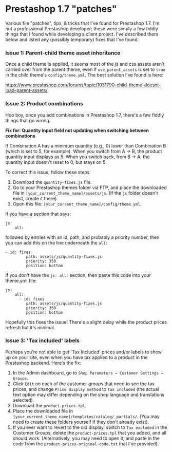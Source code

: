# Prestashop 1.7 "patches"
Various file "patches", tips, &amp; tricks that I've found for Prestashop 1.7. I'm not a professional Prestashop developer; these were simply a few fiddly things that I found while developing a client project. I've described them below and listed any (possibly temporary) fixes that I've found.

### Issue 1: Parent-child theme asset inheritance ###
Once a child theme is applied, it seems most of the js and css assets aren't carried over from the parent theme, even if `use_parent_assets` is set to `true` in the child theme's `config/theme.yml`. The best solution I've found is here:

https://www.prestashop.com/forums/topic/1031790-child-theme-doesnt-load-parent-assets/

### Issue 2: Product combinations
Hoo boy, once you add combinations in Prestashop 1.7, there's a few fiddly things that go wrong.

**Fix for: Quantity input field not updating when switching between combinations**

If Combination A has a minimum quantity (e.g., 0) lower than Combination B (which is set to 5, for example). When you switch from A &rarr; B, the product quantity input displays as 5. When you switch back, from B &rarr; A, the quantity input doesn't reset to 0, but stays on 5.

To correct this issue, follow these steps:
1) Download the `quantity-fixes.js` file.
2) Go to your Prestashop themes folder via FTP, and place the downloaded file in `[your_current_theme_name]/assets/js`. (If the `js` folder doesn't exist, create it there).
3) Open this file: `[your_current_theme_name]/config/theme.yml`.

If you have a section that says:
```
js:
    all:
```
followed by entries with an id, path, and probably a priority number, then you can add this on the line underneath the `all:`
```
- id: fixes
         path: assets/js/quantity-fixes.js
         priority: 350
         position: bottom
```
If you don't have the `js: all:` section, then paste this code into your theme.yml file:
```
js:
    all:
      - id: fixes
         path: assets/js/quantity-fixes.js
         priority: 350
         position: bottom
```

Hopefully this fixes the issue! There's a slight delay while the product prices refresh but it's minimal.

### Issue 3: 'Tax included' labels
Perhaps you're not able to get 'Tax Included' prices and/or labels to show up on your site, even when you have tax applied to a product in the Prestashop backend. Here's the fix:

1) In the Admin dashboard, go to `Shop Parameters → Customer Settings → Groups`.
2) Click `Edit` on each of the customer groups that need to see the tax prices, and change `Price display method` to `Tax included` (the actual text option may differ depending on the shop language and translations selected).
3) Download the `product-prices.tpl`.
5) Place the downloaded file in `[your_current_theme_name]/templates/catalog/_partials/`. (You may need to create these folders yourself if they don't already exist). 
6) If you ever want to revert to the old display, switch to `Tax excluded` in the Customer Groups, delete the `product-prices.tpl` that you added, and all should work. (Alternatively, you may need to open it, and paste in the code from the `product-prices-original-code.txt` that I've provided).
